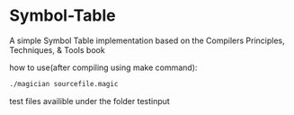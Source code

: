 # Symbol-Table

A simple Symbol Table implementation based on the Compilers Principles, Techniques, &amp; Tools book

how to use(after compiling using make command):

```bash
./magician sourcefile.magic
```

test files availible under the folder testinput
